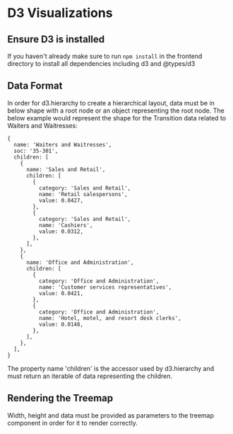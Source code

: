 # D3 Visualizations

## Ensure D3 is installed

If you haven't already make sure to run `npm install` in the frontend directory to install all dependencies including d3 and @types/d3

## Data Format

In order for d3.hierarchy to create a hierarchical layout, data must be in below shape with a root node or an object representing the root node. The below example would represent the shape for the Transition data related to Waiters and Waitresses:

```
{
  name: 'Waiters and Waitresses',
  soc: '35-301',
  children: [
    {
      name: 'Sales and Retail',
      children: [
        {
          category: 'Sales and Retail',
          name: 'Retail salespersons',
          value: 0.0427,
        },
        {
          category: 'Sales and Retail',
          name: 'Cashiers',
          value: 0.0312,
        },
      ],
    },
    {
      name: 'Office and Administration',
      children: [
        {
          category: 'Office and Administration',
          name: 'Customer services representatives',
          value: 0.0421,
        },
        {
          category: 'Office and Administration',
          name: 'Hotel, motel, and resort desk clerks',
          value: 0.0148,
        },
      ],
    },
  ],
}
```

The property name 'children' is the accessor used by d3.hierarchy and must return an iterable of data representing the children.

## Rendering the Treemap

Width, height and data must be provided as parameters to the treemap component in order for it to render correctly.
